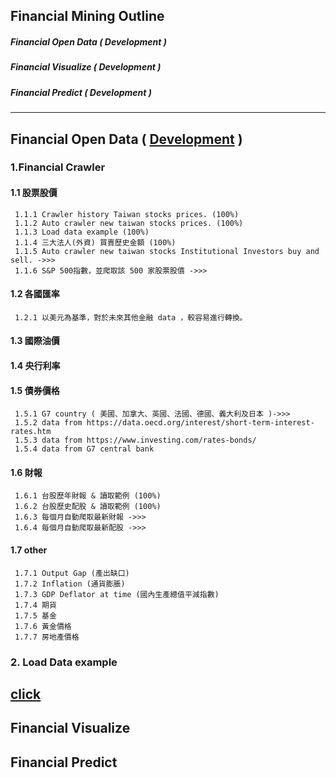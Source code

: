 ## Financial Mining Outline 
##### Financial Open Data ( Development )
##### Financial Visualize ( Development )
##### Financial Predict ( Development )

-------------------------------------------------------------------------------------------------

## Financial Open Data ( [Development](https://github.com/f496328mm/FinancialMining/tree/master/FinancialOpenData)  )

### 1.Financial Crawler
#### 1.1 股票股價
     1.1.1 Crawler history Taiwan stocks prices. (100%)
     1.1.2 Auto crawler new taiwan stocks prices. (100%)
     1.1.3 Load data example (100%)
     1.1.4 三大法人(外資) 買賣歷史金額 (100%)
     1.1.5 Auto crawler new taiwan stocks Institutional Investors buy and sell. ->>>
     1.1.6 S&P 500指數，並爬取該 500 家股票股價 ->>>
#### 1.2 各國匯率 
     1.2.1 以美元為基準，對於未來其他金融 data ，較容易進行轉換。
#### 1.3 國際油價
#### 1.4 央行利率
#### 1.5 債券價格
     1.5.1 G7 country ( 美國、加拿大、英國、法國、德國、義大利及日本 )->>>
     1.5.2 data from https://data.oecd.org/interest/short-term-interest-rates.htm
     1.5.3 data from https://www.investing.com/rates-bonds/
     1.5.4 data from G7 central bank
     
#### 1.6 財報
     1.6.1 台股歷年財報 & 讀取範例 (100%) 
     1.6.2 台股歷史配股 & 讀取範例 (100%)
     1.6.3 每個月自動爬取最新財報 ->>>
     1.6.4 每個月自動爬取最新配股 ->>>
#### 1.7 other 
     1.7.1 Output Gap (產出缺口)
     1.7.2 Inflation (通貨膨脹)
     1.7.3 GDP Deflator at time (國內生產總值平減指數)
     1.7.4 期貨
     1.7.5 基金
     1.7.6 黃金價格
     1.7.7 房地產價格

### 2. Load Data example
[click](https://github.com/f496328mm/FinancialMining/tree/master/FinancialOpenData)
-------------------------------------------------------------------------------------------------

## Financial Visualize
## Financial Predict






